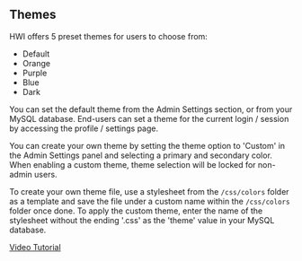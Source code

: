 ## Themes
HWI offers 5 preset themes for users to choose from:
* Default
* Orange
* Purple
* Blue
* Dark

You can set the default theme from the Admin Settings section, or from your MySQL database.
End-users can set a theme for the current login / session by accessing the profile / settings page.

You can create your own theme by setting the theme option to 'Custom' in the Admin Settings panel and selecting a primary and secondary color.
When enabling a custom theme, theme selection will be locked for non-admin users.

To create your own theme file, use a stylesheet from the `/css/colors` folder as a template and save the file under a custom name within the `/css/colors` folder once done.
To apply the custom theme, enter the name of the stylesheet without the ending '.css' as the 'theme' value in your MySQL database.


[Video Tutorial](https://www.youtube.com/watch?v=xCWJyRbRd8Q&list=PL4JkcC_rCsyf9ha5OBrWqDS4xWC3hZgfz)